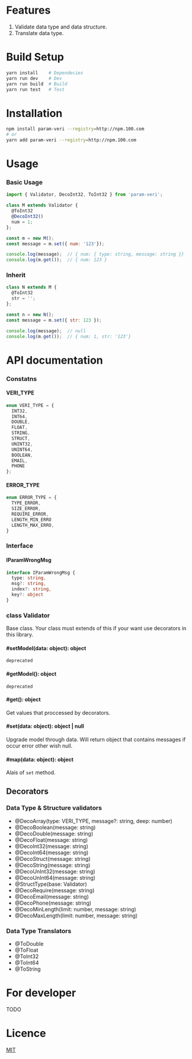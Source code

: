 # Features
1. Validate data type and data structure.
2. Translate data type.

# Build Setup
```bash
yarn install    # Dependecies
yarn run dev    # Dev
yarn run build  # Build
yarn run test   # Test
```

# Installation
```bash
npm install param-veri --registry=http://npm.100.com
# or
yarn add param-veri --registry=http://npm.100.com
```

# Usage

### Basic Usage
```js
import { Validator, DecoInt32, ToInt32 } from 'param-veri';

class M extends Validator {
  @ToInt32
  @DecoInt32()
  num = 1;
};

const m = new M();
const message = m.set({ num: '123'});

console.log(message);  // { num: { type: string, message: string }}
console.log(m.get());  // { num: 123 }
```

### Inherit
```js
class N extends M {
  @ToInt32
  str = '';
};

const n = new N();
const message = m.set({ str: 123 });

console.log(message);  // null
console.log(m.get());  // { num: 1, str: '123'}
```

# API documentation
### Constatns

#### VERI_TYPE
```ts
enum VERI_TYPE = {
  INT32,
  INT64,
  DOUBLE,
  FLOAT,
  STRING,
  STRUCT,
  UNINT32,
  UNINT64,
  BOOLEAN,
  EMAIL,
  PHONE
};
```

#### ERROR_TYPE
```ts
enum ERROR_TYPE = {
  TYPE_ERROR,
  SIZE_ERROR,
  REQUIRE_ERROR,
  LENGTH_MIN_ERRO
  LENGTH_MAX_ERRO,
}
```

### Interface

#### IParamWrongMsg
```ts
interface IParamWrongMsg {
  type: string,
  msg?: string,
  index?: string,
  key?: object
}
```

### class Validator
Base class. Your class must extends of this if your want use decorators in this library.
#### #setModel(data: object): object
`deprecated`

#### #getModel(): object
`deprecated`

#### #get(): object
Get values that proccessed by decorators.

#### #set(data: object): object | null
Upgrade model through data. Will return object that contains messages
if occur error other wish null.

#### #map(data: object): object
Alais of `set` method.

## Decorators
### Data Type & Structure validators

+ @DecoArray(type: VERI_TYPE, message?: string, deep: number)
+ @DecoBoolean(message: string)
+ @DecoDouble(message: string)
+ @DecoFloat(message: string)
+ @DecoInt32(message: string)
+ @DecoInt64(message: string)
+ @DecoStruct(message: string)
+ @DecoString(message: string)
+ @DecoUnInt32(message: string)
+ @DecoUnInt64(message: string)
+ @StructType(base: Validator)
+ @DecoRequire(message: string)
+ @DecoEmail(message: string)
+ @DecoPhone(message: string)
+ @DecoMinLength(limit: number, message: string)
+ @DecoMaxLength(limit: number, message: string)

### Data Type Translators

+ @ToDouble
+ @ToFloat
+ @ToInt32
+ @ToInt64
+ @ToString

# For developer

TODO

# Licence
[MIT](https://opensource.org/licenses/MIT)
